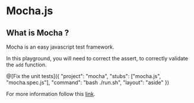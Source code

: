 # Mocha.js

## What is Mocha ?

Mocha is an easy javascript test framework.

In this playground, you will need to correct the assert, to correctly validate the `add` function.

@[Fix the unit tests]({ "project": "mocha", "stubs": ["mocha.js", "mocha.spec.js"], "command": "bash ./run.sh", "layout": "aside" })

For more information follow this [link](https://mochajs.org/).
